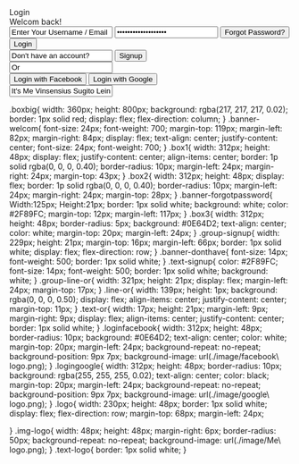 <!DOCTYPE html>
<html lang="en">
<head>
    <meta charset="UTF-8">
    <meta name="viewport" content="width=device-width, initial-scale=1.0">
    <link rel="stylesheet" href="./pro2.css">
    <title>Document</title>
</head>
<body>
    <div class="boxbig">
        <div class="banner-welcom">Login<Br>Welcom back!</div>
        <input class="box1" type="text"id="fname" name="fname" value="Enter Your Username / Email">
        <input class="box2" type="password" id="fname" name="fname" value="Enter Your Password">
        <input class="banner-forgotpassword" type="submit" value="Forgot Password?">
        <input class="box3" type="submit" id="fname" name="fname" value="Login">
        <div class="group-signup">
            <input class="banner-donthave" type="text" id="fname" name="fname" value="Don't have an account?">
            <input class="text-signup" type="submit" id="fname" name="fname" value="Signup">
        </div>
        <div class="group-line-or">
            <div class="line-or"></div>
            <input class="text-or" type="text" id="fname" name="fname" value="Or">
            <div class="line-or"></div>
        </div>
        <input class="loginfacebook" type="submit" id="fname" name="fname" value="Login with Facebook">
        <input class="logingoogle" type="submit" id="fname" name="fname" value="Login with Google">
        <div class="logo">
            <div class="img-logo"></div>
            <input class="text-logo" type="text" id="fname" name="fname" value="It's Me Vinsensius Sugito Lein">
        </div>
    </div>
</body>
</html>

.boxbig{
    width: 360px;
    height: 800px;
    background: rgba(217, 217, 217, 0.02);
    border: 1px solid red;
    display: flex;
    flex-direction: column;
}
.banner-welcom{
    font-size: 24px;
    font-weight: 700;
    margin-top: 119px;
    margin-left: 82px;
    margin-right: 84px;
    display: flex;
    text-align: center;
    justify-content: center;
    font-size: 24px;
    font-weight: 700;
}
.box1{
    width: 312px;
    height: 48px;
    display: flex;
    justify-content: center;
    align-items: center;
    border: 1p solid rgba(0, 0, 0, 0.40);
    border-radius: 10px;
    margin-left: 24px;
    margin-right: 24px;
    margin-top: 43px;
}
.box2{
    width: 312px;
    height: 48px;
    display: flex;
    border: 1p solid rgba(0, 0, 0, 0.40);
    border-radius: 10px;
    margin-left: 24px;
    margin-right: 24px;
    margin-top: 28px;
}
.banner-forgotpassword{
    Width:125px;
    Height:21px;
    border: 1px solid white;
    background: white;
    color: #2F89FC;
    margin-top: 12px;
    margin-left: 117px;
}
.box3{
    width: 312px;
    height: 48px;
    border-radius: 5px;
    background: #0E64D2;
    text-align: center;
    color: white;
    margin-top: 20px;
    margin-left: 24px;
}
.group-signup{
    width: 229px;
    height: 21px;
    margin-top: 16px;
    margin-left: 66px;
    border: 1px solid white;
    display: flex;
    flex-direction: row;
}
.banner-donthave{
    font-size: 14px;
    font-weight: 500;
    border: 1px solid white;
}
.text-signup{
    color: #2F89FC;
    font-size: 14px;
    font-weight: 500;
    border: 1px solid white;
    background: white;
}
.group-line-or{
    width: 321px;
    height: 21px;
    display: flex;
    margin-left: 24px;
    margin-top: 17px;
}
.line-or{
    width: 139px;
height: 1px;
background: rgba(0, 0, 0, 0.50);
display: flex;
align-items: center;
justify-content: center;
margin-top: 11px;
}
.text-or{
    width: 17px;
    height: 21px;
    margin-left: 9px;
    margin-right: 9px;
    display: flex;
    align-items: center;
    justify-content: center;
    border: 1px solid white;
}
.loginfacebook{
    width: 312px;
    height: 48px;
    border-radius: 10px;
    background: #0E64D2;
    text-align: center;
    color: white;
    margin-top: 20px;
    margin-left: 24px;
    background-repeat: no-repeat;
    background-position: 9px 7px;
    background-image: url(./image/facebook\ logo.png);
}
.logingoogle{
    width: 312px;
    height: 48px;
    border-radius: 10px;
    background: rgba(255, 255, 255, 0.02);
    text-align: center;
    color: black;
    margin-top: 20px;
    margin-left: 24px;
    background-repeat: no-repeat;
    background-position: 9px 7px;
    background-image: url(./image/google\ logo.png);
}
.logo{
    width: 230px;
    height: 48px;
    border: 1px solid white;
    display: flex;
    flex-direction: row;
    margin-top: 68px;
    margin-left: 24px;

}
.img-logo{
width: 48px;
height: 48px;
margin-right: 6px;
border-radius: 50px;
background-repeat: no-repeat;
    background-image: url(./image/Me\ logo.png);
}
.text-logo{
    border: 1px solid white;
}
